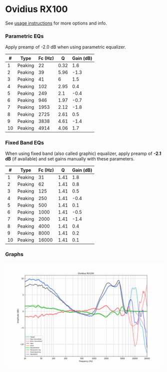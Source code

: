 # Ovidius RX100
See [usage instructions](https://github.com/jaakkopasanen/AutoEq#usage) for more options and info.

### Parametric EQs
Apply preamp of -2.0 dB when using parametric equalizer.

|   # | Type    |   Fc (Hz) |    Q |   Gain (dB) |
|-----|---------|-----------|------|-------------|
|   1 | Peaking |        22 | 0.32 |         1.6 |
|   2 | Peaking |        39 | 5.96 |        -1.3 |
|   3 | Peaking |        41 | 6    |         1.5 |
|   4 | Peaking |       102 | 2.95 |         0.4 |
|   5 | Peaking |       249 | 2.1  |        -0.4 |
|   6 | Peaking |       946 | 1.97 |        -0.7 |
|   7 | Peaking |      1953 | 2.12 |        -1.8 |
|   8 | Peaking |      2725 | 2.61 |         0.5 |
|   9 | Peaking |      3838 | 4.61 |        -1.4 |
|  10 | Peaking |      4914 | 4.06 |         1.7 |

### Fixed Band EQs
When using fixed band (also called graphic) equalizer, apply preamp of **-2.1 dB** (if available) and set gains manually with these parameters.

|   # | Type    |   Fc (Hz) |    Q |   Gain (dB) |
|-----|---------|-----------|------|-------------|
|   1 | Peaking |        31 | 1.41 |         1.8 |
|   2 | Peaking |        62 | 1.41 |         0.8 |
|   3 | Peaking |       125 | 1.41 |         0.5 |
|   4 | Peaking |       250 | 1.41 |        -0.4 |
|   5 | Peaking |       500 | 1.41 |         0.1 |
|   6 | Peaking |      1000 | 1.41 |        -0.5 |
|   7 | Peaking |      2000 | 1.41 |        -1.4 |
|   8 | Peaking |      4000 | 1.41 |         0.4 |
|   9 | Peaking |      8000 | 1.41 |         0.2 |
|  10 | Peaking |     16000 | 1.41 |         0.1 |

### Graphs
![](./Ovidius%20RX100.png)
